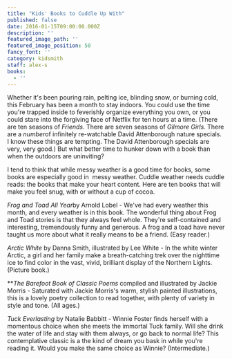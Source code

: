 ```yaml
---
title: "Kids' Books to Cuddle Up With"
published: false
date: 2016-01-15T09:00:00.000Z
description: ''
featured_image_path: ''
featured_image_position: 50
fancy_font: ''
category: kidsmith
staff: alex-s
books:
  - ''
---
```


Whether it's been pouring rain, pelting ice, blinding snow, or burning cold, this February has been a month to stay indoors. You could use the time you're trapped inside to feverishly organize everything you own, or you could stare into the forgiving face of Netflix for ten hours at a time. (There are ten seasons of *Friends*. There are seven seasons of *Gilmore Girls*. There are a *number*of infinitely re-watchable David Attenborough nature specials. I know these things are tempting. The David Attenborough specials are very, very good.) But what better time to hunker down with a book than when the outdoors are uninviting?

I tend to think that while messy weather is a good time for books, some books are especially good in&nbsp; messy weather. Cuddle weather needs cuddle reads: the books that make your heart content. Here are ten books that will make you feel snug, with or without a cup of cocoa.

*Frog and Toad All Year*by Arnold Lobel - We've had every weather this month, and every weather is in this book. The wonderful thing about Frog and Toad stories is that they always feel whole. They're self-contained and interesting, tremendously funny and generous. A frog and a toad have never taught us more about what it really means to be a friend. (Easy reader.)

*Arctic White* by Danna Smith, illustrated by Lee White - In the white winter Arctic, a girl and her family make a breath-catching trek over the nighttime ice to find color in the vast, vivid, brilliant display of the Northern Lights. (Picture book.)

***The Barefoot Book of Classic Poems* compiled and illustrated by Jackie Morris - Saturated with Jackie Morris's warm, stylish painted illustrations, this is a lovely poetry collection to read together, with plenty of variety in style and tone. (All ages.)

*Tuck Everlasting* by Natalie Babbitt - Winnie Foster finds herself with a momentous choice when she meets the immortal Tuck family. Will she drink the water of life and stay with them always, or go back to normal life? This contemplative classic is a the kind of dream you bask in while you're reading it. Would you make the same choice as Winnie? (Intermediate.)

&nbsp;